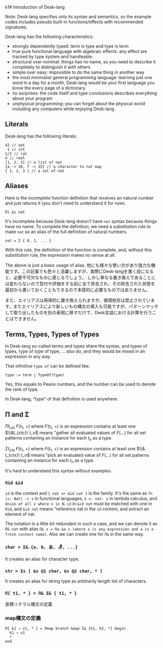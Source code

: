 k1# Introduction of Desk-lang

Note: Desk-lang specifies only its syntax and semantics, so the example codes includes pseudo built-in functions/effects with recommended signatures.

Desk-lang has the following characteristics:
- strongly dependently typed: term is type and type is term
- true pure functional language with algebraic effects: any effect are tracked by type system and handleable.
- structural over nominal: things has no name, so you need to describe it completely to distinguish it with others
- simple over easy: impossible to do the same thing in another way
- the most minimalist general programming language: learning just one word in a day for a month, Desk-lang would be your first language you know the every page of a dictionary.
- no surprises: the code itself and type conclusions describes everything about your program
- unphysical programming: you can forget about the physical world including any computers while enjoying Desk-lang.

## Literals

Desk-lang has the following literals:
``` 
42 // nat
-1 // int
1/3 // rat
π // real
[1, 2, 3] // a list of nat
{a -> 10, f -> 15} // a character to nat map
{ 1, 2, 3 } // a set of nat
```

## Aliases

Here is the incomplete function definition that receives an natural number and just returns it (you don't need to understand it for now).
```
Πi &i nat
```

It's incomplete because Desk-lang doesn't have `nat` syntax because things have no name. To complete the definition, we need a substitution rule to make `nat` as an alias of the full definition of natural numbers.

```
nat = Σ { 0, 1, ... }
```
With this rule, the definition of the function is complete, and, without this substitution rule, the expression makes no sense at all.

The above is just a basic usage of alias. 他にも様々な使い方があり強力な機能です。この記事でも色々と活躍しますが、実際にDesk-langを書く段になると、必要不可欠なものに感じるでしょう。
しかし単なる置き換えであることには変わらないので型付や評価をする前に全て除去され、その除去された状態を最初から書いておくこともできるので本質的に必要なものではありません。

また、エイリアスは再帰的に置き換えられますが、循環依存は禁止されています。またエイリアスにより新しいもの構文の導入も可能ですが、パターンマッチして取り出したものを別の表現に移すだけで、Desk言語における計算を行うことはできません。

## Terms, Types, Types of Types

In Desk-lang so-called terms and types share the syntax, and types of types, type of type of type, ... also do, and they would be mixed in an expression in any way.

That infinitive `type of` can be defined like:
```
type := term | TypeOf(type) 
```

Yes, this equals to Peano numbers, and the number can be used to denote the rank of type.

In Desk-lang, "type" of that definition is used anywhere.

## Π and Σ

$\Pi t_{ctx}\ F(t_1,\ +)$ where $F(t_1,\ +)$ is an expression contains at least one $\\&t_{ctc}\ t_n$ means "gather all evaluated values of $F(...)$ for all set patterns containing an instance for each $t_n$ as a type.

$\Sigma t_{ctx}\ F(t_1,\ +)$ where $F(t_1,\ +)$ is an expression contains at least one $\\& t_{ctx}\ t_n$ means "pick an evaluated value of $F(...)$ for all set patterns containing an instance for each $t_n$ as a type.

It's hard to understand this syntax without examples.

### `Πid &id`
`id` is the context and `{ nat => &id nat }` is the family.
It's the same as `fn (x: Nat) -> x` in functional languages, `λ x: nat. x` in lambda calculus, and `Union of all x where x in N`.
`id` in `&id nat` must be matched with one in `Πid`, and `&id nat` means "reference nat in the `id` context, and extract an element of nat.

The notation is a little bit redundant in such a case, and we can denote it as `Π& nat` with alias `Π& x = Πa &a x (where x is any expression and a is a fresh context name)`. Also we can create one for `Π&` in the same way.

### `char = Σ& {a, b, あ, 🪑, ...}`

It creates an alias for character type. 

### `str = Σs [ &s @1 char, &s @2 char, * ]`

It creates an alias for string type as arbitrarily length list of characters.

### `Π{ t1, * } = Π& Σ& { t1, * }`

直積リテラル構文の定義

### map構文の定義

```
Π{ k1 → v1, * } = Πmap branch &map Σ& {k1, k2, *} begin
  k1 → v1
  *
end
```
